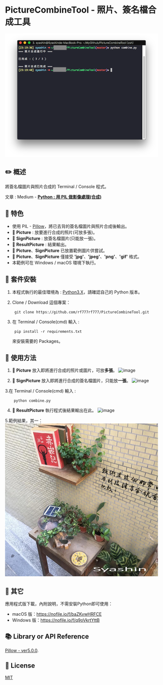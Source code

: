 # PictureCombineTool - 照片、簽名檔合成工具
![image](https://github.com/rf777rf777/PictureCombineTool/blob/master/HomePicture.png)
## :pencil2: 概述

將簽名檔圖片與照片合成的 Terminal / Console 程式。

文章 : Medium - **[Python : 用 PIL 做影像處理(合成)](https://medium.com/@Syashin/python-%E7%85%A7%E7%89%87-%E7%B0%BD%E5%90%8D%E6%AA%94%E5%9C%96%E7%89%87%E5%90%88%E6%88%90%E5%B7%A5%E5%85%B7-e4df88f99994)**

## :closed_book: 特色
  + 使用 PIL - [Pillow](https://pypi.python.org/pypi/Pillow/5.0.0)，將已去背的簽名檔圖片與照片合成後輸出。
  + :file_folder: **Picture** : 放要進行合成的照片(可放多張)。
  + :file_folder: **SignPicture** : 放簽名檔圖片(只能放一張)。
  + :file_folder: **ResultPicture** : 結果輸出。
  + :file_folder: **Picture**、**SignPicture** 已放置範例圖片供嘗試。
  + :file_folder: **Picture**、**SignPicture** 僅接受 **'jpg'**、**'jpeg'**、**'png'**、**'gif'** 格式。
  + 本範例可在 Windows / macOS 環境下執行。
  

## :green_book: 套件安裝
1. 本程式執行的最佳環境為 : [Python3.X](https://www.python.org/downloads/)，請確認自己的 Python 版本。
  
2. Clone / Download 這個專案：
    
        git clone https://github.com/rf777rf777/PictureCombineTool.git
3. 在 Terminal / Console(cmd) 輸入 :
  
        pip install -r requirements.txt
    
   來安裝需要的 Packages。

## :blue_book: 使用方法
1. :file_folder: **Picture** 放入即將進行合成的照片或圖片，可放**多張**。
![image](https://upload.cc/i1/2018/03/15/ApzgBN.png)


2. :file_folder: **SignPicture** 放入即將進行合成的簽名檔圖片，只能放**一張**。
![image](https://upload.cc/i1/2018/03/15/TW5tzx.png)

3.在 Terminal / Console(cmd) 輸入 :

        python combine.py

4. :file_folder: **ResultPicture** 執行程式後結果輸出在此。
![image](https://upload.cc/i1/2018/03/15/2OHCcl.png)

5.範例結果，其一：
![image](https://github.com/rf777rf777/PictureCombineTool/blob/master/ResultPicture/%E7%AF%84%E4%BE%8B%E5%9C%96%E7%89%87C_mySign.jpg)

## :orange_book: 其它

應用程式版下載，內附說明，不需安裝Python即可使用：
  + macOS 版：https://nofile.io/f/baZKvwHRFCE
  + Windows 版：https://nofile.io/f/q9oVkrtYttB

## :books: Library or API Reference

[Pillow - ver5.0.0](https://pypi.python.org/pypi/Pillow/5.0.0).

## :memo: License
[MIT](https://zh.wikipedia.org/wiki/MIT%E8%A8%B1%E5%8F%AF%E8%AD%89)

